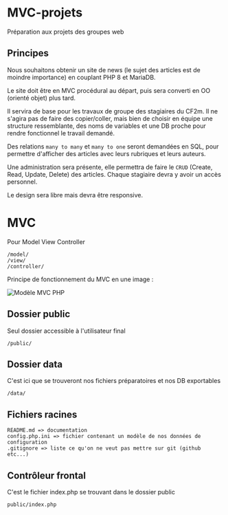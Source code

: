 # MVC-projets
Préparation aux projets des groupes web

## Principes
Nous souhaitons obtenir un site de news (le sujet des articles est de moindre importance) en couplant PHP 8 et MariaDB.

Le site doit être en MVC procédural au départ, puis sera converti en OO (orienté objet) plus tard.

Il servira de base pour les travaux de groupe des stagiaires du CF2m. Il ne s'agira pas de faire des copier/coller, mais bien de choisir en équipe une structure ressemblante, des noms de variables et une DB proche pour rendre fonctionnel le travail demandé.

Des relations `many to many` et `many to one` seront demandées en SQL, pour permettre d'afficher des articles avec leurs rubriques et leurs auteurs.

Une administration sera présente, elle permettra de faire le `CRUD` (Create, Read, Update, Delete) des articles. Chaque stagiaire devra y avoir un accès personnel.

Le design sera libre mais devra être responsive.

# MVC

Pour Model View Controller

    /model/
    /view/
    /controller/

Principe de fonctionnement du MVC en une image :

![Modèle MVC PHP](https://github.com/WebDevCF2m2022/MVC-projets/raw/main/data/MVC.png)

## Dossier public

Seul dossier accessible à l'utilisateur final

    /public/

## Dossier data

C'est ici que se trouveront nos fichiers préparatoires et nos DB exportables

    /data/

## Fichiers racines

    README.md => documentation
    config.php.ini => fichier contenant un modèle de nos données de configuration
    .gitignore => liste ce qu'on ne veut pas mettre sur git (github etc...)

## Contrôleur frontal

C'est le fichier index.php se trouvant dans le dossier public

    public/index.php
